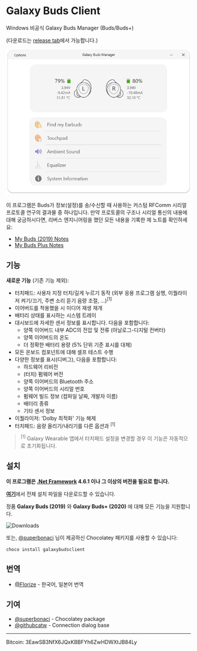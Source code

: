 # Galaxy Buds Client
Windows 비공식 Galaxy Buds Manager (Buds/Buds+)

(다운로드는 [release tab](https://github.com/thepbone/galaxybudsclient/releases)에서 가능합니다.)

<p align="center">
  <img src="screenshots/screencap.gif">
</p>

이 프로그램은 Buds가 정보(설정)를 송/수신할 때 사용하는 커스텀 RFComm 시리얼 프로토콜 연구의 결과물 중 하나입니다. 만약 프로토콜의 구조나 시리얼 통신의 내용에 대해 궁금하시다면, 리버스 엔지니어링을 했던 모든 내용을 기록한 제 노트를 확인하세요:

* [My Buds (2019) Notes](GalaxyBudsRFCommProtocol.md)
* [My Buds Plus Notes](Galaxy%20Buds%20Plus%20RFComm%20Protocol%20Notes.md)

## 기능

**새로운 기능** (기존 기능 제외):

* 터치패드: 사용자 지정 터치/길게 누르기 동작 (외부 응용 프로그램 실행, 이퀄라이저 켜기/끄기, 주변 소리 듣기 음량 조절, ...)<sup>[1]</sup>
* 이어버드를 착용했을 시 미디어 재생 재개
* 배터리 상태를 표시하는 시스템 트레이
* 대시보드에 자세한 센서 정보를 표시합니다. 다음을 포함합니다:
  * 양쪽 이어버드 내부 ADC의 전압 및 전류 (아날로그-디지털 컨버터)
  * 양쪽 이어버드의 온도
  * 더 정확한 배터리 용량 (5% 단위 기준 표시를 대체)
* 모든 온보드 컴포넌트에 대해 셀프 테스트 수행
* 다양한 정보를 표시(디버그), 다음을 포함합니다:
  * 하드웨어 리비전
  * (터치) 펌웨어 버전
  * 양쪽 이어버드의 Bluetooth 주소
  * 양쪽 이어버드의 시리얼 번호
  * 펌웨어 빌드 정보 (컴파일 날짜, 개발자 이름)
  * 배터리 종류
  * 기타 센서 정보
* 이퀄라이저: 'Dolby 최적화' 기능 해제
* 터치패드: 음량 올리기/내리기를 다른 옵션과  <sup>[1]</sup>

> <sup>[1]</sup> Galaxy Wearable 앱에서 터치패드 설정을 변경할 경우 이 기능은 자동적으로 초기화됩니다.
## 설치

**이 프로그램은 [.Net Framework](https://dotnet.microsoft.com/download/dotnet-framework/net461) 4.6.1 이나 그 이상의 버전을 필요로 합니다.**

[**여기**](https://github.com/ThePBone/GalaxyBudsClient/releases)에서 전체 설치 파일을 다운로드할 수 있습니다.

정품 **Galaxy Buds (2019)** 와 **Galaxy Buds+ (2020)** 에 대해 모든 기능을 지원합니다.

![Downloads](https://img.shields.io/github/downloads/ThePBone/GalaxyBudsClient/total)

또는, [@superbonaci](https://github.com/superbonaci) 님이 제공하신 Chocolatey 패키지를 사용할 수 있습니다:

```
choco install galaxybudsclient
```

## 번역

* [@Florize](https://github.com/Florize) - 한국어, 일본어 번역

## 기여

* [@superbonaci](https://github.com/superbonaci) - Chocolatey package
* [@githubcatw](https://github.com/githubcatw) - Connection dialog base



___

Bitcoin: 3EawSB3NfX6JQxKBBFYh6ZwHDWXtJB84Ly
